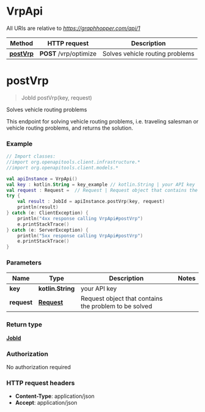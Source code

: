 # VrpApi

All URIs are relative to *https://graphhopper.com/api/1*

Method | HTTP request | Description
------------- | ------------- | -------------
[**postVrp**](VrpApi.md#postVrp) | **POST** /vrp/optimize | Solves vehicle routing problems


<a name="postVrp"></a>
# **postVrp**
> JobId postVrp(key, request)

Solves vehicle routing problems

This endpoint for solving vehicle routing problems, i.e. traveling salesman or vehicle routing problems, and returns the solution.

### Example
```kotlin
// Import classes:
//import org.openapitools.client.infrastructure.*
//import org.openapitools.client.models.*

val apiInstance = VrpApi()
val key : kotlin.String = key_example // kotlin.String | your API key
val request : Request =  // Request | Request object that contains the problem to be solved
try {
    val result : JobId = apiInstance.postVrp(key, request)
    println(result)
} catch (e: ClientException) {
    println("4xx response calling VrpApi#postVrp")
    e.printStackTrace()
} catch (e: ServerException) {
    println("5xx response calling VrpApi#postVrp")
    e.printStackTrace()
}
```

### Parameters

Name | Type | Description  | Notes
------------- | ------------- | ------------- | -------------
 **key** | **kotlin.String**| your API key |
 **request** | [**Request**](Request.md)| Request object that contains the problem to be solved |

### Return type

[**JobId**](JobId.md)

### Authorization

No authorization required

### HTTP request headers

 - **Content-Type**: application/json
 - **Accept**: application/json

